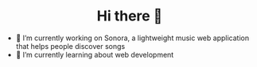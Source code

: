 
<div align="center">
  <h1>Hi there 👋</h1>
</div>
<!--
**willyliu1705/willyliu1705** is a ✨ _special_ ✨ repository because its `README.md` (this file) appears on your GitHub profile.
-->

- 🔭 I’m currently working on Sonora, a lightweight music web application that helps people discover songs
- 🌱 I’m currently learning about web development
